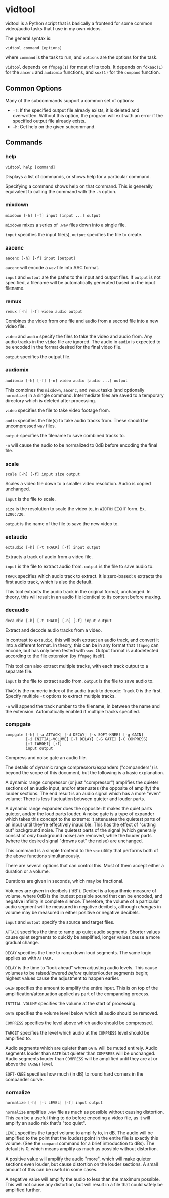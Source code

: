 vidtool
=======

vidtool is a Python script that is basically a frontend for some common
video/audio tasks that I use in my own videos.

The general syntax is:

```
vidtool command [options]
```

where `command` is the task to run, and `options` are the options for the task.

`vidtool` depends on `ffmpeg(1)` for most of its tools. It depends on `fdkaac(1)` for
the `aacenc` and `audiomix` functions, and `sox(1)` for the `compand` function.

Common Options
--------------

Many of the subcommands support a common set of options:

* `-f`: If the specified output file already exists, it is deleted and
  overwritten. Without this option, the program will exit with an error if the
  specified output file already exists.
* `-h`: Get help on the given subcommand. 

Commands
--------

### help ###

```
vidtool help [command]
```

Displays a list of commands, or shows help for a particular command.

Specifying a command shows help on that command. This is generally equivalent to calling the command with the `-h` option.

### mixdown ###

```
mixdown [-h] [-f] input [input ...] output
```

`mixdown` mixes a series of `.wav` files down into a single file.

`input` specifies the input file(s), `output` specifies the file to create.

### aacenc ###

```
aacenc [-h] [-f] input [output]
```

`aacenc` will encode a `wav` file into AAC format.

`input` and `output` are the paths to the input and output files. If `output` is not specified, a filename will be automatically generated based on the input filename.

### remux ###

```
remux [-h] [-f] video audio output
```

Combines the video from one file and audio from a second file into a new video file.

`video` and `audio` specify the files to take the video and audio from. Any audio tracks in the `video` file are ignored. The audio in `audio` is expected to be encoded in the format desired for the final video file.

`output` specifies the output file.

### audiomix ###

```
audiomix [-h] [-f] [-n] video audio [audio ...] output
```

This combines the `mixdown`, `aacenc`, and `remux` tasks (and optionally
`normalize`) in a single command.  Intermediate files are saved to a temporary
directory which is deleted after processing.

`video` specifies the file to take video footage from.

`audio` specifies the file(s) to take audio tracks from. These should be
uncompressed `wav` files.

`output` specifies the filename to save combined tracks to.

`-n` will cause the audio to be normalized to 0dB before encoding the final file.

### scale ###

```
scale [-h] [-f] input size output
```

Scales a video file down to a smaller video resolution. Audio is copied unchanged.

`input` is the file to scale.

`size` is the resolution to scale the video to, in `WIDTH`:`HEIGHT` form. Ex. `1280:720`.

`output` is the name of the file to save the new video to.

### extaudio ###

```
extaudio [-h] [-t TRACK] [-f] input output
```

Extracts a track of audio from a video file.

`input` is the file to extract audio from. `output` is the file to save audio to.

`TRACK` specifies which audio track to extract. It is zero-based: `0` extracts
the first audio track, which is also the default.

This tool extracts the audio track in the original format, unchanged. In
theory, this will result in an audio file identical to its content before
muxing.

### decaudio ###

```
decaudio [-h] [-t TRACK] [-n] [-f] input output
```

Extract and decode audio tracks from a video.

In contrast to `extaudio`, this will both extract an audio track, and convert
it into a different format.  In theory, this can be in any format that `ffmpeg`
can encode, but has only been tested with `wav`. Output format is autodetected
according to the file extension (by `ffmpeg` itself).

This tool can also extract multiple tracks, with each track output to a
separate file.

`input` is the file to extract audio from. `output` is the file to save audio to.

`TRACK` is the numeric index of the audio track to decode: Track 0 is the
first. Specify multiple `-t` options to extract multiple tracks.

`-n` will append the track number to the filename, in between the name and the
extension. Automatically enabled if multiple tracks specified.

### compgate ###

```
compgate [-h] [-a ATTACK] [-d DECAY] [-s SOFT-KNEE] [-g GAIN]
         [-i INITIAL-VOLUME] [-l DELAY] [-G GATE] [-C COMPRESS]
         [-T TARGET] [-f]
         input output
```

Compress and noise gate an audio file.

The details of dynamic range compressors/expanders ("companders") is beyond the
scope of this document, but the following is a basic explanation.

A dynamic range compressor (or just "compressor") amplifies the quieter sections
of an audio input, and/or attenuates (the opposite of amplify) the louder
sections. The end result is an audio signal which has a more "even" volume:
There is less fluctuation between quieter and louder parts.

A dynamic range expander does the opposite: It makes the quiet parts quieter,
and/or the loud parts louder. A noise gate is a type of expander which takes
this concept to the extreme: It attenuates the quietest parts of an input until
they're effectively inaudible. This has the effect of "cutting out" background
noise. The quietest parts of the signal (which generally consist of *only*
background noise) are removed, while the louder parts (where the desired signal
"drowns out" the noise) are unchanged.

This command is a simple frontend to the `sox` utility that performs both of
the above functions simultaneously.

There are several options that can control this. Most of them accept either a
duration or a volume.

Durations are given in seconds, which may be fractional.

Volumes are given in decibels ('dB'). Decibel is a logarithmic measure of
volume, where 0dB is the loudest possible sound that can be encoded, and
negative infinity is complete silence. Therefore, the volume of a particular
audio segment will be measured in negative decibels, although *changes* in
volume may be measured in either positive or negative decibels.

`input` and `output` specify the source and target files.

`ATTACK` specifies the time to ramp up quiet audio segments. Shorter values
cause quiet segments to quickly be amplified, longer values cause a more
gradual change.

`DECAY` specifies the time to ramp down loud segments. The same logic applies
as with `ATTACK.`

`DELAY` is the time to "look ahead" when adjusting audio levels. This cause
volumes to be raised/lowered *before* quieter/louder segments begin; highest
values cause the adjustment to happen earlier.

`GAIN` specifies the amount to amplify the entire input. This is on top of the
amplification/attenuation applied as part of the companding process.

`INITIAL-VOLUME` specifies the volume at the start of processing.

`GATE` specifies the volume level below which all audio should be removed.

`COMPRESS` specifies the level above which audio should be compressed.

`TARGET` specifies the level which audio at the `COMPRESS` level should be
amplified to.

Audio segments which are quieter than `GATE` will be muted entirely. Audio
segments louder than `GATE` but quieter than `COMPRESS` will be unchanged.
Audio segments louder than `COMPRESS` will be amplified until they are at or
above the `TARGET` level.

`SOFT-KNEE` specifies how much (in dB) to round hard corners in the compander
curve.

### normalize ###

```
normalize [-h] [-l LEVEL] [-f] input output
```

`normalize` amplifies `.wav` file as much as possible without causing
distortion. This can be a useful thing to do before encoding a video file, as
it will amplify an audio mix that's "too quiet".

`LEVEL` specifies the target volume to amplify to, in dB. The audio will be
amplified to the point that the loudest point in the entire file is exactly
this volume. (See the `compand` command for a brief introduction to dBs). The
default is 0, which means amplify as much as possible without distortion.

A positive value will amplify the audio "more", which will make quieter
sections even louder, but cause distortion on the louder sections. A small
amount of this can be useful in some cases. 

A negative value will amplify the audio to less than the maximum possible. This
will not cause any distortion, but will result in a file that could safely be
amplified further.

